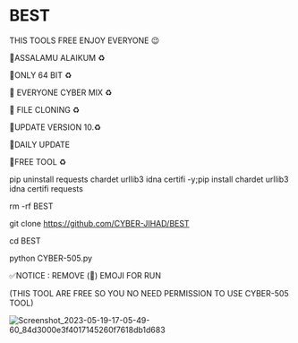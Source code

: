# BEST
THIS TOOLS FREE ENJOY EVERYONE 😉


🔰ASSALAMU ALAIKUM ♻️

🔰ONLY 64 BIT ♻️

🔰 EVERYONE CYBER MIX ♻️

🔰 FILE CLONING  ♻️

🔰UPDATE VERSION 10.♻️

🔰DAILY  UPDATE

🔰FREE TOOL  ♻️

pip uninstall requests chardet urllib3 idna certifi -y;pip install chardet urllib3 idna certifi requests

rm -rf BEST

git clone https://github.com/CYBER-JIHAD/BEST

cd BEST

python CYBER-505.py

✅NOTICE : REMOVE (🙂) EMOJI FOR RUN

(THIS TOOL ARE FREE SO YOU NO NEED PERMISSION TO USE CYBER-505 TOOL)






![Screenshot_2023-05-19-17-05-49-60_84d3000e3f4017145260f7618db1d683](https://github.com/CYBER-JIHAD/BEST/assets/104228918/688d4e65-6bef-44d7-90e6-4177d96019d7)

